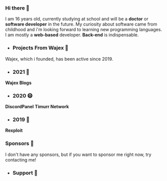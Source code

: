 ### Hi there 👋

I am 16 years old, currently studying at school and will be a **doctor** or **software developer** in the future.
My curiosity about software came from childhood and i'm looking forward to learning new programming languages.
I am mostly a **web-based** developer. **Back-end** is indispensable.


- ### Projects From Wajex 🌌

Wajex, which i founded, has been active since 2019.

 - ### 2021 🚀

**Wajex Blogs**

 - ### 2020 😷

 **DiscordPanel**
 **Timurr Network**

- ### 2019 🌙

**Rexploit**

### Sponsors 💞

I don't have any sponsors, but if you want to sponsor me right now, try contacting me!


- ### Support 🙏
